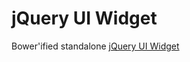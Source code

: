# jQuery UI Widget

Bower'ified standalone [jQuery UI Widget](https://api.jqueryui.com/jQuery.widget/)